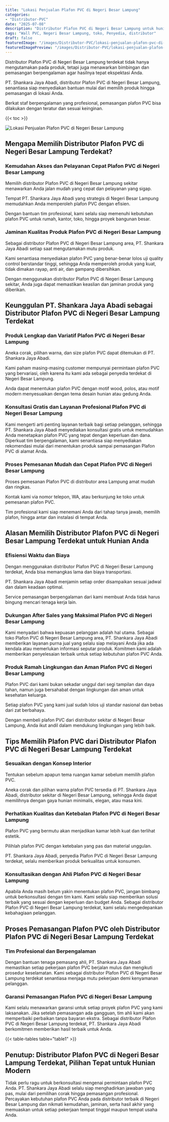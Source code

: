 ```yaml
---
title: "Lokasi Penjualan Plafon PVC di Negeri Besar Lampung"
categories:
- "Distributor-PVC"
date: "2025-07-08"
description: "Distributor Plafon PVC di Negeri Besar Lampung untuk hunian, kantor, serta ritel. Produk unggulan, beragam motif, pilihan warna elegan, dengan servis pemasangan oleh tenaga ahli profesional serta kepastian resmi!|Jasa distribusi Plafon PVC di Negeri Besar Lampung untuk kebutuhan hunian, perkantoran, maupun toko, dengan produk terbaik dan pemasangan oleh tenaga ahli profesional serta kepastian resmi.|Alternatif Plafon PVC di Negeri Besar Lampung yang terbukti untuk rumah, office, dan ritel, dengan produk terbaik dan penempatan dikerjakan oleh tim ahli dan jaminan resmi.|Distribusi Plafon PVC di Negeri Besar Lampung bagi hunian, kantor, serta toko, beserta produk terbaik dan instalasi oleh teknisi profesional, disertai beserta kepastian resmi.}"
tags: "Wall PVC, Negeri Besar Lampung, toko, Penyedia, distributor"
draft: false
featuredImage: "/images/Distributor-PVC/lokasi-penjualan-plafon-pvc-di-negeri-besar-lampung.png"
featuredImagePreview: "/images/Distributor-PVC/lokasi-penjualan-plafon-pvc-di-negeri-besar-lampung.png"
---
```


Distributor Plafon PVC di Negeri Besar Lampung terdekat tidak hanya mengutamakan pada produk, tetapi juga menawarkan bimbingan dan pemasangan berpengalaman agar hasilnya tepat ekspektasi Anda.

PT. Shankara Jaya Abadi, distributor Plafon PVC di Negeri Besar Lampung, senantiasa siap menyediakan bantuan mulai dari memilih produk hingga pemasangan di lokasi Anda.

Berkat staf berpengalaman yang profesional, pemasangan plafon PVC bisa dilakukan dengan teratur dan sesuai keinginan.

{{< toc >}}

![Lokasi Penjualan Plafon PVC di Negeri Besar Lampung](/images/Distributor-PVC/Lokasi-Penjualan-Plafon-PVC-di-Negeri-Besar-Lampung.png)

## Mengapa Memilih Distributor Plafon PVC di Negeri Besar Lampung Terdekat?

### Kemudahan Akses dan Pelayanan Cepat Plafon PVC di Negeri Besar Lampung

Memilih distributor Plafon PVC di Negeri Besar Lampung sekitar menawarkan Anda jalan mudah yang cepat dan pelayanan yang sigap.

Tempat PT. Shankara Jaya Abadi yang strategis di Negeri Besar Lampung memudahkan Anda memperoleh plafon PVC dengan efisien.

Dengan bantuan tim profesional, kami selalu siap memenuhi kebutuhan plafon PVC untuk rumah, kantor, toko, hingga proyek bangunan besar.

### Jaminan Kualitas Produk Plafon PVC di Negeri Besar Lampung

Sebagai distributor Plafon PVC di Negeri Besar Lampung area, PT. Shankara Jaya Abadi setiap saat mengutamakan mutu produk.

Kami senantiasa menyediakan plafon PVC yang benar-benar lolos uji quality control berstandar tinggi, sehingga Anda memperoleh produk yang kuat, tidak dimakan rayap, anti air, dan gampang dibersihkan.

Dengan menggunakan distributor Plafon PVC di Negeri Besar Lampung sekitar, Anda juga dapat memastikan keaslian dan jaminan produk yang diberikan.

## Keunggulan PT. Shankara Jaya Abadi sebagai Distributor Plafon PVC di Negeri Besar Lampung Terdekat

### Produk Lengkap dan Variatif Plafon PVC di Negeri Besar Lampung

Aneka corak, pilihan warna, dan size plafon PVC dapat ditemukan di PT. Shankara Jaya Abadi.

Kami paham masing-masing customer mempunyai permintaan plafon PVC yang bervariasi, oleh karena itu kami ada sebagai penyedia terdekat di Negeri Besar Lampung.

Anda dapat menentukan plafon PVC dengan motif wood, polos, atau motif modern menyesuaikan dengan tema desain hunian atau gedung Anda.

### Konsultasi Gratis dan Layanan Profesional Plafon PVC di Negeri Besar Lampung

Kami mengerti arti penting layanan terbaik bagi setiap pelanggan, sehingga PT. Shankara Jaya Abadi menyediakan konsultasi gratis untuk memudahkan Anda menetapkan plafon PVC yang tepat dengan keperluan dan dana. Diperkuat tim berpengalaman, kami senantiasa siap menyediakan rekomendasi mulai dari menentukan produk sampai pemasangan Plafon PVC di alamat Anda.

### Proses Pemesanan Mudah dan Cepat Plafon PVC di Negeri Besar Lampung

Proses pemesanan Plafon PVC di distributor area Lampung amat mudah dan ringkas.

Kontak kami via nomor telepon, WA, atau berkunjung ke toko untuk pemesanan plafon PVC.

Tim profesional kami siap menemani Anda dari tahap tanya jawab, memilih plafon, hingga antar dan instalasi di tempat Anda.

## Alasan Memilih Distributor Plafon PVC di Negeri Besar Lampung Terdekat untuk Hunian Anda

### Efisiensi Waktu dan Biaya

Dengan menggunakan distributor Plafon PVC di Negeri Besar Lampung terdekat, Anda bisa memangkas lama dan biaya transportasi.

PT. Shankara Jaya Abadi menjamin setiap order disampaikan sesuai jadwal dan dalam keadaan optimal.

Service pemasangan berpengalaman dari kami membuat Anda tidak harus bingung mencari tenaga kerja lain.

### Dukungan After Sales yang Maksimal Plafon PVC di Negeri Besar Lampung

Kami menyadari bahwa kepuasan pelanggan adalah hal utama. Sebagai toko Plafon PVC di Negeri Besar Lampung area, PT. Shankara Jaya Abadi memberikan layanan purna jual yang selalu siap melayani Anda jika ada kendala atau memerlukan informasi seputar produk. Komitmen kami adalah memberikan penyelesaian terbaik untuk setiap kebutuhan plafon PVC Anda.

### Produk Ramah Lingkungan dan Aman Plafon PVC di Negeri Besar Lampung

Plafon PVC dari kami bukan sekadar unggul dari segi tampilan dan daya tahan, namun juga bersahabat dengan lingkungan dan aman untuk kesehatan keluarga.

Setiap plafon PVC yang kami jual sudah lolos uji standar nasional dan bebas dari zat berbahaya.

Dengan membeli plafon PVC dari distributor sekitar di Negeri Besar Lampung, Anda ikut andil dalam mendukung lingkungan yang lebih baik.

## Tips Memilih Plafon PVC dari Distributor Plafon PVC di Negeri Besar Lampung Terdekat

### Sesuaikan dengan Konsep Interior

Tentukan sebelum apapun tema ruangan kamar sebelum memilih plafon PVC.

Aneka corak dan pilihan warna plafon PVC tersedia di PT. Shankara Jaya Abadi, distributor sekitar di Negeri Besar Lampung, sehingga Anda dapat memilihnya dengan gaya hunian minimalis, elegan, atau masa kini.

### Perhatikan Kualitas dan Ketebalan Plafon PVC di Negeri Besar Lampung

Plafon PVC yang bermutu akan menjadikan kamar lebih kuat dan terlihat estetik.

Pilihlah plafon PVC dengan ketebalan yang pas dan material unggulan.

PT. Shankara Jaya Abadi, penyedia Plafon PVC di Negeri Besar Lampung terdekat, selalu memberikan produk berkualitas untuk konsumen.

### Konsultasikan dengan Ahli Plafon PVC di Negeri Besar Lampung

Apabila Anda masih belum yakin menentukan plafon PVC, jangan bimbang untuk berkonsultasi dengan tim kami. Kami selalu siap memberikan solusi terbaik yang sesuai dengan keperluan dan budget Anda. Sebagai distributor Plafon PVC di Negeri Besar Lampung terdekat, kami selalu mengedepankan kebahagiaan pelanggan.

## Proses Pemasangan Plafon PVC oleh Distributor Plafon PVC di Negeri Besar Lampung Terdekat

### Tim Profesional dan Berpengalaman

Dengan bantuan tenaga pemasang ahli, PT. Shankara Jaya Abadi memastikan setiap pekerjaan plafon PVC berjalan mulus dan mengikuti prosedur keselamatan. Kami sebagai distributor Plafon PVC di Negeri Besar Lampung terdekat senantiasa menjaga mutu pekerjaan demi kenyamanan pelanggan.

### Garansi Pemasangan Plafon PVC di Negeri Besar Lampung

Kami selalu menawarkan garansi untuk setiap proyek plafon PVC yang kami laksanakan. Jika setelah pemasangan ada gangguan, tim ahli kami akan memperbaiki perbaikan tanpa bayaran ekstra. Sebagai distributor Plafon PVC di Negeri Besar Lampung terdekat, PT. Shankara Jaya Abadi berkomitmen memberikan hasil terbaik untuk Anda.

{{< table-tables table="table1" >}}

## Penutup: Distributor Plafon PVC di Negeri Besar Lampung Terdekat, Pilihan Tepat untuk Hunian Modern

Tidak perlu ragu untuk berkonsultasi mengenai permintaan plafon PVC Anda. PT. Shankara Jaya Abadi selalu siap menghadirkan jawaban yang pas, mulai dari pemilihan corak hingga pemasangan profesional. Percayakan kebutuhan plafon PVC Anda pada distributor terbaik di Negeri Besar Lampung dan nikmati kemudahan, jaminan, serta hasil akhir yang memuaskan untuk setiap pekerjaan tempat tinggal maupun tempat usaha Anda.
